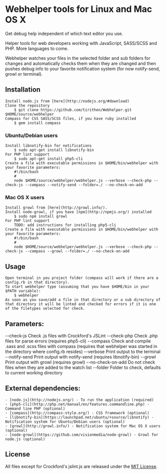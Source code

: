 # Webhelper tools for Linux and Mac OS X

Get debug help independent of which text editor you use.

Helper tools for web developers working with JavaScript, SASS/SCSS and PHP. More languages to come.

Webhelper watches your files in the selected folder and sub folders for changes and automatically checks them when they are changed and then pushes debug info to your favorite notification system (for now notify-send, growl or terminal).

## Installation
	Install node.js from [here](http://nodejs.org/#download)
	Clone the repository
		$ git clone https://github.com/tirithen/Webhelper.git $HOME/source/webhelper
	Compass for CSS SASS/SCSS files, if you have ruby installed
		$ gem install compass

### Ubuntu/Debian users
	Install libnotify-bin for notifications
		$ sudo apt-get install libnotify-bin
	For PHP lint support
		$ sudo apt-get install php5-cli
	Create a file with executable permissions in $HOME/bin/webhelper with your favorite parameters:
		#!/bin/bash
		#
		node $HOME/source/webhelper/webhelper.js --verbose --check-php --check-js --compass --notify-send --folder=./ --no-check-on-add

### Mac OS X users
	Install growl from [here](http://growl.info/).
	Install node-growl, if you have [npm](http://npmjs.org/) installed
		$ sudo npm install growl
	For PHP lint support
		TODO: add instructions for installing php5-cli
	Create a file with executable permissions in $HOME/bin/webhelper with your favorite parameters:
		#!/bin/bash
		#
		node $HOME/source/webhelper/webhelper.js --verbose --check-php --check-js --compass --growl --folder=./ --no-check-on-add

## Usage
	Open terminal in you project folder (compass will work if there are a config.rb in that directory).
	To start webhelper type (assuming that you have $HOME/bin in your $PATH variable):
		$ webhelper
	As soon as you save/add a file in that directory or a sub directory of that directory it will be linted and checked for errors if it is one of the filetypes selected for check.

## Parameters:
--check-js			Check .js files with Crockford's JSLint
--check-php			Check .php files for parse errors (requires php5-cli)
--compass			Check and compile .sass and .scss files with compass (requires that webhelper was started in the directory where config.rb resides)
--verbose			Print output to the terminal
--notify-send		Print output with notify-send (requires libnotify-bin)
--growl				Print output with growl (requires growl)
--no-check-on-add	Do not check files when they are added to the watch list
--folder			Folder to check, defaults to current working directory

## External dependencies:
	- [node.js](http://nodejs.org/) - To run the application (required)
	- [php5-cli](http://php.net/manual/en/features.commandline.php) - Command line PHP (optional)
	- [compass](http://compass-style.org/) - CSS framework (optional)
	- [libnotify-bin](https://launchpad.net/ubuntu/+source/libnotify) - Notification system for Ubuntu/Debian users (optional)
	- [growl](http://growl.info/) - Notification system for Mac OS X users (optional)
	- [node-growl](https://github.com/visionmedia/node-growl) - Growl for node.js (optional)

## License
All files except for Crockford's jslint.js are released under the [MIT License](http://www.opensource.org/licenses/mit-license.php).

